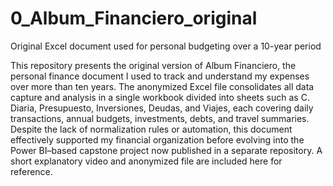 # 0_Album_Financiero_original
Original Excel document used for personal budgeting over a 10-year period

This repository presents the original version of Album Financiero, the personal finance document I used to track and understand my expenses over more than ten years. 
The anonymized Excel file consolidates all data capture and analysis in a single workbook divided into sheets such as C. Diaria, Presupuesto, Inversiones, Deudas, and Viajes, each covering daily transactions, annual budgets, investments, debts, and travel summaries. 
Despite the lack of normalization rules or automation, this document effectively supported my financial organization before evolving into the Power BI–based capstone project now published in a separate repository. 
A short explanatory video and anonymized file are included here for reference.
